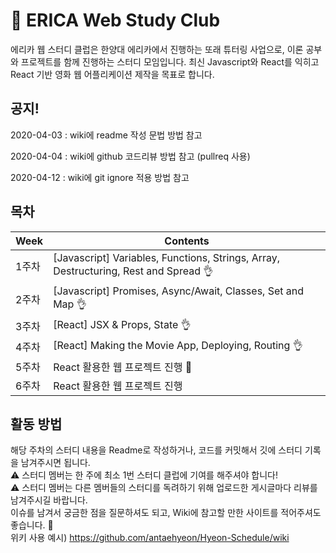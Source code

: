 # :crown:  ERICA Web Study Club
에리카 웹 스터디 클럽은 한양대 에리카에서 진행하는 또래 튜터링 사업으로, 이론 공부와 프로젝트를 함께 진행하는 스터디 모임입니다.
최신 Javascript와 React를 익히고 React 기반 영화 웹 어플리케이션 제작을 목표로 합니다.
<br>
## 공지!
2020-04-03 : wiki에 readme 작성 문법 방법 참고

2020-04-04 : wiki에 github 코드리뷰 방법 참고 (pullreq 사용)

2020-04-12 : wiki에 git ignore 적용 방법 참고 

## 목차
Week| Contents |
-----|-----|
1주차 | [Javascript] Variables, Functions, Strings, Array, Destructuring, Rest and Spread :ok_hand: |
2주차 | [Javascript] Promises, Async/Await, Classes, Set and Map :ok_hand:|
3주차 | [React] JSX & Props, State :ok_hand:|
4주차 | [React] Making the Movie App, Deploying, Routing :ok_hand: |
5주차 | React 활용한 웹 프로젝트 진행 :runner:|
6주차 | React 활용한 웹 프로젝트 진행 |

## 활동 방법
해당 주차의 스터디 내용을 Readme로 작성하거나, 코드를 커밋해서 깃에 스터디 기록을 남겨주시면 됩니다.
<br>:warning: 스터디 멤버는 한 주에 최소 1번 스터디 클럽에 기여를 해주셔야 합니다!
<br>:warning: 스터디 멤버는 다른 멤버들의 스터디를 독려하기 위해 업로드한 게시글마다 리뷰를 남겨주시길 바랍니다.
<br> 이슈를 남겨서 궁금한 점을 질문하셔도 되고, Wiki에 참고할 만한 사이트를 적어주셔도 좋습니다. :clap: <br>
위키 사용 예시) https://github.com/antaehyeon/Hyeon-Schedule/wiki
